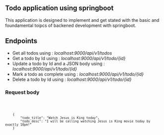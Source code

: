 ## Todo application using springboot
<p>This application is designed to implement and get stated with the basic and foundamental toipcs of backened development with springboot.</p>

## Endpoints
<ul>
    <li> Get all todos using : <em> localhost:9000/api/v1/todos</em> </li>
    <li> Get a todo by Id using : <em> localhost:9000/api/v1/todo/{id}</em> </li>
    <li> Update a todo by Id and a JSON body using : <em> localhost:9000/api/v1/todo/{id}</em> </li>
    <li> Mark a todo as complete using : <em> localhost:9000/api/v1/todo/{id}</em> </li>
    <li> Delete a todo by Id using : <em> localhost:9000/api/v1/todo/{id}</em> </li>
</ul>

### Request body
<code>
    
        {
            "todo_title": "Watch Jesus is King today",
            "todo_desc": "I will be calling watching Jesus is King movie today by exactly 10pm!"
        }
    
</code>